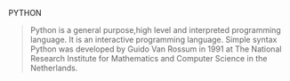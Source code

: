 PYTHON

> Python is a general purpose,high level and         interpreted programming language.
> It is an interactive programming language.
> Simple syntax
> Python was developed by Guido Van Rossum in 1991 at The National Research Institute for Mathematics and Computer Science in the Netherlands.
